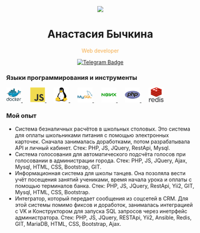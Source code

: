 <div id="header" align="center">
  <img src="https://media.giphy.com/media/v1.Y2lkPTc5MGI3NjExOTUzaGNsb3c0c2E3ZTU0dTB2dDBtZ3cxaGlrNDlzNXpvMWN3OHp6MiZlcD12MV9pbnRlcm5hbF9naWZfYnlfaWQmY3Q9cw/Vq7lT6pSv2tFJaIQx5/giphy.gif" width="100"/>
  <h1 align="center">Анастасия Бычкина</h1>
  <p align="center" style="color:#F5AD4C">Web developer</p>
</div>

<div id="badges"  align="center">
  <a href="https://t.me/lyalinaav">
    <img src="https://img.shields.io/badge/Telegram-blue?style=for-the-badge&logo=telegram&logoColor=white" alt="Telegram Badge"/>
  </a>
</div>

<div id="languges">
  <h3 align="left">Языки программирования и инструменты</h3>
  <p align="left"> 
    <a href="https://www.docker.com/" target="_blank" rel="noreferrer"> 
      <img src="https://raw.githubusercontent.com/devicons/devicon/master/icons/docker/docker-original-wordmark.svg" alt="docker" width="40" height="40"/> 
    </a>&nbsp;&nbsp;&nbsp;&nbsp;
    <a href="https://developer.mozilla.org/en-US/docs/Web/JavaScript" target="_blank" rel="noreferrer"> 
      <img src="https://raw.githubusercontent.com/devicons/devicon/master/icons/javascript/javascript-original.svg" alt="javascript" width="40" height="40"/> 
    </a>&nbsp;&nbsp;&nbsp;&nbsp;
    <a href="https://www.linux.org/" target="_blank" rel="noreferrer"> 
      <img src="https://raw.githubusercontent.com/devicons/devicon/master/icons/linux/linux-original.svg" alt="linux" width="40" height="40"/> 
    </a>&nbsp;&nbsp;&nbsp;&nbsp;
    <a href="https://www.mysql.com/" target="_blank" rel="noreferrer">
      <img src="https://raw.githubusercontent.com/devicons/devicon/master/icons/mysql/mysql-original-wordmark.svg" alt="mysql" width="40" height="40"/> 
    </a>&nbsp;&nbsp;&nbsp;&nbsp;
      <a href="https://www.nginx.com" target="_blank" rel="noreferrer"> 
        <img src="https://raw.githubusercontent.com/devicons/devicon/master/icons/nginx/nginx-original.svg" alt="nginx" width="40" height="40"/> 
      </a>&nbsp;&nbsp;&nbsp;&nbsp;
      <a href="https://www.php.net" target="_blank" rel="noreferrer"> 
        <img src="https://raw.githubusercontent.com/devicons/devicon/master/icons/php/php-original.svg" alt="php" width="40" height="40"/> 
      </a>&nbsp;&nbsp;&nbsp;&nbsp;
      <a href="https://redis.io" target="_blank" rel="noreferrer"> 
        <img src="https://raw.githubusercontent.com/devicons/devicon/master/icons/redis/redis-original-wordmark.svg" alt="redis" width="40" height="40"/> 
      </a> 
  </p>
</div>

<div id="about">
 <h3 align="left">Мой опыт</h3>
    <ul>
      <li>Cистема безналичных расчётов в школьных столовых. Это система для оплаты школьниками питания с помощью электронных карточек. Сначала занималась доработками, потом разрабатывала API и личный кабинет. Стек: PHP, JS, JQuery, RestApi, Mysql.</li>
      <li>Система голосования для автоматического подсчёта голосов при голосовании в администрации города. Стек: PHP, JS, JQuery, Ajax, Mysql, HTML, CSS, Bootstrap, GIT.</li>
      <li>Информационная система для школы танцев. Она позоляла вести учёт посещения занятий учениками, время начала урока и оплаты с помощью терминалов банка. Стек: PHP, JS, JQuery, RestApi, Yii2, GIT, Mysql, HTML, CSS, Bootstrap.</li>
      <li>Интегратор, который передает сообщения из соцсетей в CRM. Для этой системы помимо фиксов и доработок, занималась интеграцией с VK и Конструктором для запуска SQL запросов через инетрфейс администратора. Стек: PHP, JS, JQuery, RESTApi, Yii2, Ansible, Redis, GIT, MariaDB, HTML, CSS, Bootstrap, Ajax.</li>
    </ul>
</div>
